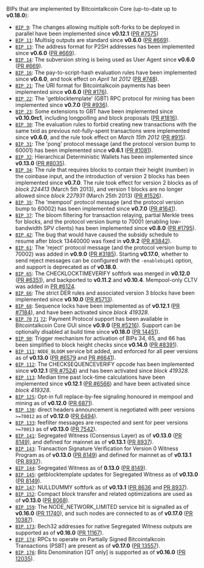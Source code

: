 BIPs that are implemented by Bitcointalkcoin Core (up-to-date up to **v0.18.0**):

* [`BIP 9`](https://github.com/bitcointalkcoin/bips/blob/master/bip-0009.mediawiki): The changes allowing multiple soft-forks to be deployed in parallel have been implemented since **v0.12.1**  ([PR #7575](https://github.com/bitcointalkcoin/bitcointalkcoin/pull/7575))
* [`BIP 11`](https://github.com/bitcointalkcoin/bips/blob/master/bip-0011.mediawiki): Multisig outputs are standard since **v0.6.0** ([PR #669](https://github.com/bitcointalkcoin/bitcointalkcoin/pull/669)).
* [`BIP 13`](https://github.com/bitcointalkcoin/bips/blob/master/bip-0013.mediawiki): The address format for P2SH addresses has been implemented since **v0.6.0** ([PR #669](https://github.com/bitcointalkcoin/bitcointalkcoin/pull/669)).
* [`BIP 14`](https://github.com/bitcointalkcoin/bips/blob/master/bip-0014.mediawiki): The subversion string is being used as User Agent since **v0.6.0** ([PR #669](https://github.com/bitcointalkcoin/bitcointalkcoin/pull/669)).
* [`BIP 16`](https://github.com/bitcointalkcoin/bips/blob/master/bip-0016.mediawiki): The pay-to-script-hash evaluation rules have been implemented since **v0.6.0**, and took effect on *April 1st 2012* ([PR #748](https://github.com/bitcointalkcoin/bitcointalkcoin/pull/748)).
* [`BIP 21`](https://github.com/bitcointalkcoin/bips/blob/master/bip-0021.mediawiki): The URI format for Bitcointalkcoin payments has been implemented since **v0.6.0** ([PR #176](https://github.com/bitcointalkcoin/bitcointalkcoin/pull/176)).
* [`BIP 22`](https://github.com/bitcointalkcoin/bips/blob/master/bip-0022.mediawiki): The 'getblocktemplate' (GBT) RPC protocol for mining has been implemented since **v0.7.0** ([PR #936](https://github.com/bitcointalkcoin/bitcointalkcoin/pull/936)).
* [`BIP 23`](https://github.com/bitcointalkcoin/bips/blob/master/bip-0023.mediawiki): Some extensions to GBT have been implemented since **v0.10.0rc1**, including longpolling and block proposals ([PR #1816](https://github.com/bitcointalkcoin/bitcointalkcoin/pull/1816)).
* [`BIP 30`](https://github.com/bitcointalkcoin/bips/blob/master/bip-0030.mediawiki): The evaluation rules to forbid creating new transactions with the same txid as previous not-fully-spent transactions were implemented since **v0.6.0**, and the rule took effect on *March 15th 2012* ([PR #915](https://github.com/bitcointalkcoin/bitcointalkcoin/pull/915)).
* [`BIP 31`](https://github.com/bitcointalkcoin/bips/blob/master/bip-0031.mediawiki): The 'pong' protocol message (and the protocol version bump to 60001) has been implemented since **v0.6.1** ([PR #1081](https://github.com/bitcointalkcoin/bitcointalkcoin/pull/1081)).
* [`BIP 32`](https://github.com/bitcointalkcoin/bips/blob/master/bip-0032.mediawiki): Hierarchical Deterministic Wallets has been implemented since **v0.13.0** ([PR #8035](https://github.com/bitcointalkcoin/bitcointalkcoin/pull/8035)).
* [`BIP 34`](https://github.com/bitcointalkcoin/bips/blob/master/bip-0034.mediawiki): The rule that requires blocks to contain their height (number) in the coinbase input, and the introduction of version 2 blocks has been implemented since **v0.7.0**. The rule took effect for version 2 blocks as of *block 224413* (March 5th 2013), and version 1 blocks are no longer allowed since *block 227931* (March 25th 2013) ([PR #1526](https://github.com/bitcointalkcoin/bitcointalkcoin/pull/1526)).
* [`BIP 35`](https://github.com/bitcointalkcoin/bips/blob/master/bip-0035.mediawiki): The 'mempool' protocol message (and the protocol version bump to 60002) has been implemented since **v0.7.0** ([PR #1641](https://github.com/bitcointalkcoin/bitcointalkcoin/pull/1641)).
* [`BIP 37`](https://github.com/bitcointalkcoin/bips/blob/master/bip-0037.mediawiki): The bloom filtering for transaction relaying, partial Merkle trees for blocks, and the protocol version bump to 70001 (enabling low-bandwidth SPV clients) has been implemented since **v0.8.0** ([PR #1795](https://github.com/bitcointalkcoin/bitcointalkcoin/pull/1795)).
* [`BIP 42`](https://github.com/bitcointalkcoin/bips/blob/master/bip-0042.mediawiki): The bug that would have caused the subsidy schedule to resume after block 13440000 was fixed in **v0.9.2** ([PR #3842](https://github.com/bitcointalkcoin/bitcointalkcoin/pull/3842)).
* [`BIP 61`](https://github.com/bitcointalkcoin/bips/blob/master/bip-0061.mediawiki): The 'reject' protocol message (and the protocol version bump to 70002) was added in **v0.9.0** ([PR #3185](https://github.com/bitcointalkcoin/bitcointalkcoin/pull/3185)). Starting **v0.17.0**, whether to send reject messages can be configured with the `-enablebip61` option, and support is deprecated as of **v0.18.0**.
* [`BIP 65`](https://github.com/bitcointalkcoin/bips/blob/master/bip-0065.mediawiki): The CHECKLOCKTIMEVERIFY softfork was merged in **v0.12.0** ([PR #6351](https://github.com/bitcointalkcoin/bitcointalkcoin/pull/6351)), and backported to **v0.11.2** and **v0.10.4**. Mempool-only CLTV was added in [PR #6124](https://github.com/bitcointalkcoin/bitcointalkcoin/pull/6124).
* [`BIP 66`](https://github.com/bitcointalkcoin/bips/blob/master/bip-0066.mediawiki): The strict DER rules and associated version 3 blocks have been implemented since **v0.10.0** ([PR #5713](https://github.com/bitcointalkcoin/bitcointalkcoin/pull/5713)).
* [`BIP 68`](https://github.com/bitcointalkcoin/bips/blob/master/bip-0068.mediawiki): Sequence locks have been implemented as of **v0.12.1**  ([PR #7184](https://github.com/bitcointalkcoin/bitcointalkcoin/pull/7184)), and have been activated since *block 419328*.
* [`BIP 70`](https://github.com/bitcointalkcoin/bips/blob/master/bip-0070.mediawiki) [`71`](https://github.com/bitcointalkcoin/bips/blob/master/bip-0071.mediawiki) [`72`](https://github.com/bitcointalkcoin/bips/blob/master/bip-0072.mediawiki): Payment Protocol support has been available in Bitcointalkcoin Core GUI since **v0.9.0** ([PR #5216](https://github.com/bitcointalkcoin/bitcointalkcoin/pull/5216)). Support can be optionally disabled at build time since **v0.18.0** ([PR 14451](https://github.com/bitcointalkcoin/bitcointalkcoin/pull/14451)).
* [`BIP 90`](https://github.com/bitcointalkcoin/bips/blob/master/bip-0090.mediawiki): Trigger mechanism for activation of BIPs 34, 65, and 66 has been simplified to block height checks since **v0.14.0** ([PR #8391](https://github.com/bitcointalkcoin/bitcointalkcoin/pull/8391)).
* [`BIP 111`](https://github.com/bitcointalkcoin/bips/blob/master/bip-0111.mediawiki): `NODE_BLOOM` service bit added, and enforced for all peer versions as of **v0.13.0** ([PR #6579](https://github.com/bitcointalkcoin/bitcointalkcoin/pull/6579) and [PR #6641](https://github.com/bitcointalkcoin/bitcointalkcoin/pull/6641)).
* [`BIP 112`](https://github.com/bitcointalkcoin/bips/blob/master/bip-0112.mediawiki): The CHECKSEQUENCEVERIFY opcode has been implemented since **v0.12.1** ([PR #7524](https://github.com/bitcointalkcoin/bitcointalkcoin/pull/7524)) and has been activated since *block 419328*.
* [`BIP 113`](https://github.com/bitcointalkcoin/bips/blob/master/bip-0113.mediawiki): Median time past lock-time calculations have been implemented since **v0.12.1** ([PR #6566](https://github.com/bitcointalkcoin/bitcointalkcoin/pull/6566)) and have been activated since *block 419328*.
* [`BIP 125`](https://github.com/bitcointalkcoin/bips/blob/master/bip-0125.mediawiki): Opt-in full replace-by-fee signaling honoured in mempool and mining as of **v0.12.0** ([PR 6871](https://github.com/bitcointalkcoin/bitcointalkcoin/pull/6871)).
* [`BIP 130`](https://github.com/bitcointalkcoin/bips/blob/master/bip-0130.mediawiki): direct headers announcement is negotiated with peer versions `>=70012` as of **v0.12.0** ([PR 6494](https://github.com/bitcointalkcoin/bitcointalkcoin/pull/6494)).
* [`BIP 133`](https://github.com/bitcointalkcoin/bips/blob/master/bip-0133.mediawiki): feefilter messages are respected and sent for peer versions `>=70013` as of **v0.13.0** ([PR 7542](https://github.com/bitcointalkcoin/bitcointalkcoin/pull/7542)).
* [`BIP 141`](https://github.com/bitcointalkcoin/bips/blob/master/bip-0141.mediawiki): Segregated Witness (Consensus Layer) as of **v0.13.0** ([PR 8149](https://github.com/bitcointalkcoin/bitcointalkcoin/pull/8149)), and defined for mainnet as of **v0.13.1** ([PR 8937](https://github.com/bitcointalkcoin/bitcointalkcoin/pull/8937)).
* [`BIP 143`](https://github.com/bitcointalkcoin/bips/blob/master/bip-0143.mediawiki): Transaction Signature Verification for Version 0 Witness Program as of **v0.13.0** ([PR 8149](https://github.com/bitcointalkcoin/bitcointalkcoin/pull/8149)) and defined for mainnet as of **v0.13.1** ([PR 8937](https://github.com/bitcointalkcoin/bitcointalkcoin/pull/8937)).
* [`BIP 144`](https://github.com/bitcointalkcoin/bips/blob/master/bip-0144.mediawiki): Segregated Witness as of **0.13.0** ([PR 8149](https://github.com/bitcointalkcoin/bitcointalkcoin/pull/8149)).
* [`BIP 145`](https://github.com/bitcointalkcoin/bips/blob/master/bip-0145.mediawiki): getblocktemplate updates for Segregated Witness as of **v0.13.0** ([PR 8149](https://github.com/bitcointalkcoin/bitcointalkcoin/pull/8149)).
* [`BIP 147`](https://github.com/bitcointalkcoin/bips/blob/master/bip-0147.mediawiki): NULLDUMMY softfork as of **v0.13.1** ([PR 8636](https://github.com/bitcointalkcoin/bitcointalkcoin/pull/8636) and [PR 8937](https://github.com/bitcointalkcoin/bitcointalkcoin/pull/8937)).
* [`BIP 152`](https://github.com/bitcointalkcoin/bips/blob/master/bip-0152.mediawiki): Compact block transfer and related optimizations are used as of **v0.13.0** ([PR 8068](https://github.com/bitcointalkcoin/bitcointalkcoin/pull/8068)).
* [`BIP 159`](https://github.com/bitcointalkcoin/bips/blob/master/bip-0159.mediawiki): The NODE_NETWORK_LIMITED service bit is signalled as of **v0.16.0** ([PR 11740](https://github.com/bitcointalkcoin/bitcointalkcoin/pull/11740)), and such nodes are connected to as of **v0.17.0** ([PR 10387](https://github.com/bitcointalkcoin/bitcointalkcoin/pull/10387)).
* [`BIP 173`](https://github.com/bitcointalkcoin/bips/blob/master/bip-0173.mediawiki): Bech32 addresses for native Segregated Witness outputs are supported as of **v0.16.0** ([PR 11167](https://github.com/bitcointalkcoin/bitcointalkcoin/pull/11167)).
* [`BIP 174`](https://github.com/bitcointalkcoin/bips/blob/master/bip-0174.mediawiki): RPCs to operate on Partially Signed Bitcointalkcoin Transactions (PSBT) are present as of **v0.17.0** ([PR 13557](https://github.com/bitcointalkcoin/bitcointalkcoin/pull/13557)).
* [`BIP 176`](https://github.com/bitcointalkcoin/bips/blob/master/bip-0176.mediawiki): Bits Denomination [QT only] is supported as of **v0.16.0** ([PR 12035](https://github.com/bitcointalkcoin/bitcointalkcoin/pull/12035)).
